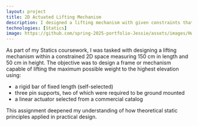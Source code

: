 ```yaml
---
layout: project
title: 2D Actuated Lifting Mechanism
description: I designed a lifting mechanism with given constraints that would lift the maximum possible weight to the highest possible height. 
technologies: [Statics]
image: https://github.com/spring-2025-portfolio-Jessie/assets/images/Hw5.jpg
---
```



As part of my Statics coursework, I was tasked with designing a lifting mechanism within a constrained 2D space measuring 150 cm in length and 50 cm in height. The objective was to design a frame or mechanism capable of lifting the maximum possible weight to the highest elevation using: 
- a rigid bar of fixed length (self-selected)
- three pin supports, two of which were required to be ground mounted 
- a linear actuator selected from a commercial catalog 

This assignment deepened my understanding of how theoretical static principles applied in practical design. 